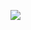 [![](https://visitcount.itsvg.in/api?id=metrocoding&label=Profile%20Views&pretty=false)](https://visitcount.itsvg.in)

